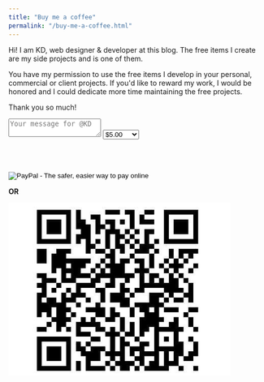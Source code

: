 ```yaml
---
title: "Buy me a coffee"
permalink: "/buy-me-a-coffee.html"
---
```


Hi! I am KD, web designer & developer at this blog. The free items I create are my side projects and is one of them.

You have my permission to use the free items I develop in your personal, commercial or client projects. If you'd like to reward my work, I would be honored and I could dedicate more time maintaining the free projects. 

Thank you so much!

<form action="https://www.paypal.com/cgi-bin/webscr" method="post" target="_top">

<!-- Identify your business so that you can collect the payments. -->
<input type="hidden" name="business" value="7ED3PDUPWKCT4">

<!-- Identify the message of the kind contributor. -->
<input type="hidden" name="contributor-message" value="Your message">
<textarea class="w-100 d-block p-2 mb-4" type="text" name="contributor-message" placeholder="Your message for @KD"></textarea>

<!-- Specify a Donate button. -->
<input type="hidden" name="cmd" value="_donations">

<!-- Specify details about the contribution -->
<input type="hidden" name="item_name" value="Donation">
<input type="hidden" name="item_number" value="Donation"> 
<select name="amount">
    <option value="5.00">$5.00</option>
    <option value="10.00">$10.00</option>
    <option value="25.00">$25.00</option>
    <option value="50.00">$50.00</option>
    <option value="100.00">$100.00</option>
</select>
<input type="hidden" name="currency_code" value="USD">

<br/><br/>
<!-- Display the payment button. -->
<input type="image" name="submit" border="0" src="https://www.paypal.com/en_US/i/btn/btn_donate_LG.gif" alt="PayPal - The safer, easier way to pay online">
</form>

   **OR**

   ![paywithme](/assets/images/paywithmeairtel.jpg)
